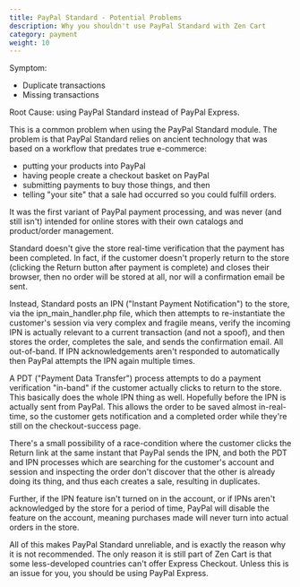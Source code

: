```yaml
---
title: PayPal Standard - Potential Problems 
description: Why you shouldn't use PayPal Standard with Zen Cart 
category: payment
weight: 10
---
```


Symptom: 

- Duplicate transactions 
- Missing transactions 

Root Cause: using PayPal Standard instead of PayPal Express. 

This is a common problem when using the PayPal Standard module.  The problem is that PayPal Standard relies on ancient technology that was based on a workflow that predates true e-commerce: 

- putting your products into PayPal 
- having people create a checkout basket on PayPal 
- submitting payments to buy those things, and then 
- telling "your site" that a sale had occurred so you could fulfill orders. 

It was the first variant of PayPal payment processing, and was never (and still isn't) intended for online stores with their own catalogs and product/order management.

Standard doesn't give the store real-time verification that the payment has been completed. In fact, if the customer doesn't properly return to the store (clicking the Return button after payment is complete) and closes their browser, then no order will be stored at all, nor will a confirmation email be sent.

Instead, Standard posts an IPN ("Instant Payment Notification") to the store, via the ipn_main_handler.php file, which then attempts to re-instantiate the customer's session via very complex and fragile means, verify the incoming IPN is actually relevant to a current transaction (and not a spoof), and then stores the order, completes the sale, and sends the confirmation email. All out-of-band.
If IPN acknowledgements aren't responded to automatically then PayPal attempts the IPN again multiple times.

A PDT ("Payment Data Transfer") process attempts to do a payment verification "in-band" if the customer actually clicks to return to the store. This basically does the whole IPN thing as well. Hopefully before the IPN is actually sent from PayPal. This allows the order to be saved almost in-real-time, so the customer gets notification and a completed order while they're still on the checkout-success page.

There's a small possibility of a race-condition where the customer clicks the Return link at the same instant that PayPal sends the IPN, and both the PDT and IPN processes which are searching for the customer's account and session and inspecting the order don't discover that the other is already doing its thing, and thus each creates a sale, resulting in duplicates.

Further, if the IPN feature isn't turned on in the account, or if IPNs aren't acknowledged by the store for a period of time, PayPal will disable the feature on the account, meaning purchases made will never turn into actual orders in the store.

All of this makes PayPal Standard unreliable, and is exactly the reason why it is not recommended.  The only reason it is still part of Zen Cart is that some less-developed countries can't offer Express Checkout.  Unless this is an issue for you, you should be using PayPal Express.

